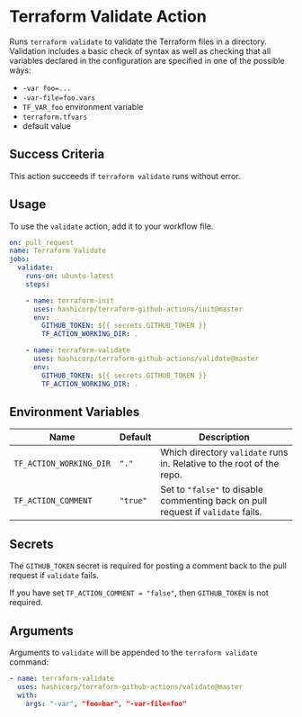 # Terraform Validate Action
Runs `terraform validate` to validate the Terraform files in a directory. Validation includes a basic check of syntax as well as checking that all variables declared in the configuration are specified in one of the possible ways:

* `-var foo=...`
* `-var-file=foo.vars`
* `TF_VAR_foo` environment variable
* `terraform.tfvars`
* default value

## Success Criteria
This action succeeds if `terraform validate` runs without error.

## Usage
To use the `validate` action, add it to your workflow file.

```yaml
on: pull_request
name: Terraform Validate
jobs:
  validate:
    runs-on: ubuntu-latest
    steps:

    - name: terraform-init
      uses: hashicorp/terraform-github-actions/init@master
      env:
        GITHUB_TOKEN: ${{ secrets.GITHUB_TOKEN }}
        TF_ACTION_WORKING_DIR: .

    - name: terraform-validate
      uses: hashicorp/terraform-github-actions/validate@master
      env:
        GITHUB_TOKEN: ${{ secrets.GITHUB_TOKEN }}
        TF_ACTION_WORKING_DIR: .
```

## Environment Variables
| Name | Default | Description |
| --- | --- | --- |
`TF_ACTION_WORKING_DIR` | `"."` | Which directory `validate` runs in. Relative to the root of the repo.
`TF_ACTION_COMMENT` | `"true"` | Set to `"false"` to disable commenting back on pull request if `validate` fails.

## Secrets
The `GITHUB_TOKEN` secret is required for posting a comment back to the pull request if `validate` fails.

If you have set `TF_ACTION_COMMENT = "false"`, then `GITHUB_TOKEN` is not required.

## Arguments
Arguments to `validate` will be appended to the `terraform validate` command:

```yaml
- name: terraform-validate
  uses: hashicorp/terraform-github-actions/validate@master
  with:
    args: "-var", "foo=bar", "-var-file=foo"
```
